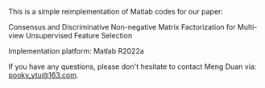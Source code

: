 This is a simple reimplementation of Matlab codes for our paper:

Consensus and Discriminative Non-negative Matrix Factorization for Multi-view Unsupervised Feature Selection

Implementation platform: Matlab R2022a

If you have any questions, please don't hesitate to contact Meng Duan via: pooky_ytu@163.com.